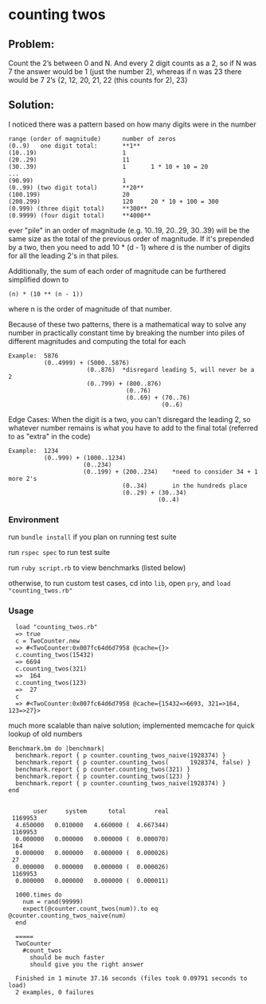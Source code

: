 # counting twos

## Problem: 
Count the 2’s between 0 and N.  And every 2 digit counts as a 2, so if N was 7 
the answer would be 1 (just the number 2), whereas if n was 23 there would be 7 2’s 
{2, 12, 20, 21, 22 (this counts for 2), 23}

## Solution:

I noticed there was a pattern based on how many digits were in the number 

```
range (order of magnitude)      number of zeros
(0..9)   one digit total:       **1**
(10..19)                        1       
(20..29)                        11
(30..39)                        1       1 * 10 + 10 = 20
...
(90.99)                         1
(0..99) (two digit total)       **20**
(100.199)                       20
(200.299)                       120     20 * 10 + 100 = 300
(0.999) (three digit total)     **300**
(0.9999) (four digit total)     **4000**
```

ever "pile" in an order of magnitude (e.g. 10..19, 20..29, 30..39) will be the same
size as the total of the previous order of magnitude. If it's prepended by a two,
then you need to add 10 * (d - 1) where d is the number of digits for all the leading 
2's in that piles.

Additionally, the sum of each order of magnitude can be furthered simplified down to 

```(n) * (10 ** (n - 1))``` 

where n is the order of magnitude of that number. 

Because of these two patterns, there is a mathematical way to solve any number 
in practically constant time by breaking the number into piles of different magnitudes
and computing the total for each

```
Example:  5876
          (0..4999) + (5000..5876)
                      (0..876)  *disregard leading 5, will never be a 2
                      (0..799) + (800..876)
                                 (0..76)
                                 (0..69) + (70..76)
                                           (0..6)
```

Edge Cases: When the digit is a two, you can't disregard the leading 2, so whatever 
number remains is what you have to add to the final total (referred to as "extra" in the code)

```
Example:  1234
          (0..999) + (1000..1234)
                     (0..234)
                     (0..199) + (200..234)    *need to consider 34 + 1 more 2's
                                (0..34)       in the hundreds place
                                (0..29) + (30..34)
                                          (0..4)
```

### Environment

run ```bundle install``` if you plan on running test suite

run ```rspec spec``` to run test suite

run ```ruby script.rb``` to view benchmarks (listed below)

otherwise, to run custom test cases, cd into ```lib```, open ```pry```, and ```load "counting_twos.rb"```

### Usage

```
  load "counting_twos.rb"
  => true
  c = TwoCounter.new
  => #<TwoCounter:0x007fc64d6d7958 @cache={}>
  c.counting_twos(15432)
  => 6694
  c.counting_twos(321)
  =>  164
  c.counting_twos(123)
  =>  27
  c
  => #<TwoCounter:0x007fc64d6d7958 @cache={15432=>6693, 321=>164, 123=>27}>
```

much more scalable than naive solution; implemented memcache for quick lookup of old numbers

```
Benchmark.bm do |benchmark|
  benchmark.report { p counter.counting_twos_naive(1928374) }
  benchmark.report { p counter.counting_twos(      1928374, false) }
  benchmark.report { p counter.counting_twos(321) }
  benchmark.report { p counter.counting_twos(123) }
  benchmark.report { p counter.counting_twos_naive(1928374) }
end


       user     system      total        real
 1169953
  4.650000   0.010000   4.660000 (  4.667344)
 1169953
  0.000000   0.000000   0.000000 (  0.000070)
 164
  0.000000   0.000000   0.000000 (  0.000026)
 27
  0.000000   0.000000   0.000000 (  0.000026)
 1169953
  0.000000   0.000000   0.000000 (  0.000011)
```

```
  1000.times do
    num = rand(99999)
    expect(@counter.count_twos(num)).to eq @counter.counting_twos_naive(num)
  end
  
  =====
  TwoCounter
    #count_twos
      should be much faster
      should give you the right answer

  Finished in 1 minute 37.16 seconds (files took 0.09791 seconds to load)
  2 examples, 0 failures
```
